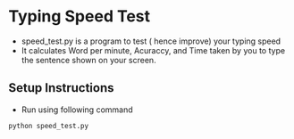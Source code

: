 # Typing Speed Test

* speed_test.py is a program to test ( hence improve) your typing speed
* It calculates Word per minute, Acuraccy, and Time taken by you to type the sentence shown on your screen.

## Setup Instructions
* Run using following command

```
python speed_test.py
```

